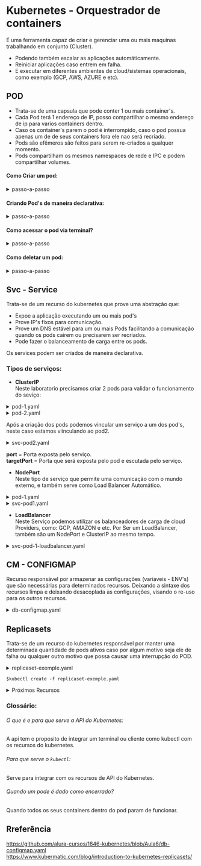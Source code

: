# Kubernetes - Orquestrador de containers
É uma ferramenta capaz de criar e gerenciar uma ou mais maquinas trabalhando em conjunto (Cluster).  
* Podendo também escalar as aplicações automáticamente.
* Reiniciar aplicações caso entrem em falha.
* E executar em diferentes ambientes de cloud/sistemas operacionais, como exemplo (GCP, AWS, AZURE e etc).

## POD
* Trata-se de uma capsula que pode conter 1 ou mais container's.  
* Cada Pod terá 1 endereço de IP, posso compartilhar o mesmo endereço de ip para varios containers dentro.
* Caso os container's parem o pod é interrompido, caso o pod possua apenas um de de seus containers fora ele nao será recriado. 
* Pods são efêmeros são feitos para serem re-criados a qualquer momento.
* Pods compartilham os mesmos namespaces de rede e IPC e podem compartilhar volumes.

#### Como Criar um pod:
<details>
<summary>passo-a-passo</summary>

1 - Criando o pod
```
kubectl run nginx-pod-name --image=nginx
```
2 - Verificando a criação do POD

**Visualização continua do status do pod**
```
kubectl get pods --watch
```
**Visualização detalhada:**
  ```
kubectl get pods -o wide
```  

3 - Verificando detalhes sobre o pod
```
kubectl describe pod nginx-pod-name
```
4 - Editar um pod
```
kubectl edit pod nginx-pod-name
```
</details>

#### Criando Pod's de maneira declarativa:
<details>
<summary>passo-a-passo</summary>  

  
1 - Crie o arquivo do pod .yaml
````
apiVersion: v1
kind: Pod
metadata:
  name: primeiro-pod-declarativo
spec:
  containers:
    - name: nginx-container
      image: nginx
````

2 - Execute o comando apply para criar o pod de forma declarativa
````
kubectl apply -f .\primeiro-pod.yaml
````
</details>

#### Como acessar o pod via terminal?
<details>
<summary>passo-a-passo</summary> 

````
kubectl exec -it portal-noticias -- bash
````
</details>

#### Como deletar um pod:
<details>
<summary>passo-a-passo</summary> 


````
kubectl delete pod pod-name
kubectl delete -f ./file-name.yaml
````
Após isso podemos usar o comando `getpods` para verificar se o pod ainda existe. 

````
kubectl get pods
````
</details>

## Svc - Service 
Trata-se de um recurso do kubernetes que prove uma abstração que:
* Expoe a aplicação executando um ou mais pod's
* Prove IP's fixos para comunicação.
* Prove um DNS estável para um ou mais Pods facilitando a comunicação quando os pods cairem ou precisarem ser recriados.
* Pode fazer o balanceamento de carga entre os pods.

Os services podem ser criados de maneira declarativa.

### Tipos de serviços:
* **ClusterIP**  
Neste laboratorio precisamos criar 2 pods para validar o funcionamento do seviço:

<details>
<summary>pod-1.yaml</summary>

  ````
--- 
apiVersion: v1
kind: Pod
metadata: 
  name: criando-cluster-ip-pod1
spec: 
  containers: 
    - 
      image: "nginx:latest"
      name: criando-cluster-ip-pod1-container
      ports: 
        - 
          containerPort: 80
  ````

</details>

<details>
<summary>pod-2.yaml</summary>

  ````
--- 
apiVersion: v1
kind: Pod
metadata: 
  name: criando-cluster-ip-pod2
  labels:
    app: segundo-pod
spec: 
  containers: 
    - 
      image: "nginx:latest"
      name: criando-cluster-ip-pod2-container
      ports: 
        - 
          containerPort: 80
  ````

</details>

Após a criação dos pods podemos vincular um serviço a um dos pod's, neste caso estamos viinculando ao pod2.

<details>
<summary>svc-pod2.yaml</summary>

  ````
apiVersion: v1
kind: Service
metadata: 
  name: svc-pod2
spec: 
  type: ClusterIP
  selector: 
    app: segundo-pod
  ports: 
    - port: 80
      targetPort: 80
  ````
</details>

**port** = Porta exposta pelo serviço.<br>
**targetPort** = Porta que será exposta pelo pod e escutada pelo serviço.


* **NodePort**  
  Neste tipo de serviço que permite uma comunicação com o mundo externo, e também serve como Load Balancer Automático.
  
<details>
<summary>pod-1.yaml</summary>

  ````
--- 
apiVersion: v1
kind: Pod
metadata: 
  name: criando-cluster-ip-pod1
  labels:
    app: primeiro-pod
spec: 
  containers: 
    - 
      image: "nginx:latest"
      name: criando-cluster-ip-pod1-container
      ports: 
        - 
          containerPort: 80
  ````
</details>

<details>
<summary>svc-pod1.yaml</summary>

  ````
apiVersion: v1
kind: Service
metadata:
  name: svc-pod1
spec:
  type: NodePort
  selector:
    app: primeiro-pod
  ports:
    - port: 80
      targetPort: 80
      nodePort: 30007
  ````
</details>
  
* **LoadBalancer**  
  Neste Serviço podemos utilizar os balanceadores de carga de cloud Providers, como: GCP, AMAZON e etc.
  Por Ser um LoadBalancer, também são um NodePort e ClusterIP ao mesmo tempo.

<details>
<summary>svc-pod-1-loadbalancer.yaml</summary>

  ````
apiVersion: v1
kind: Service
metadata:
  name: svc-pod-loadbalancer-1
spec:
  type: LoadBalancer
  ports:
    - port: 80
      nodePort: 30000
  selector:
    app: portal-noticias-pod
  ````
</details>

## CM - CONFIGMAP
Recurso responsável por armazenar as configurações (variaveis - ENV's) que são necessárias para determinados recursos. Deixando a sintaxe dos recursos limpa e deixando desacoplada as configurações, visando o re-uso para os outros recursos.


<details>
<summary>db-configmap.yaml</summary>

  ````
apiVersion: v1
kind: ConfigMap
metadata:
  name: db-configmap
data:
  MYSQL_ROOT_PASSWORD: q1w2e3r4
  MYSQL_DATABASE: empresa
  MYSQL_PASSWORD: q1w2e3r4
  ````
</details>  

## Replicasets
Trata-se de um recurso do kubernetes responsável por manter uma determinada quantidade de pods ativos caso por algum motivo seja ele de falha ou qualquer outro motivo que possa causar uma interrupção do POD.  
<details>
<summary>replicaset-exemple.yaml</summary>
  
  ````
apiVersion: apps/v1
kind: ReplicaSet
metadata:
  name: my-replicaset
spec:
  replicas: 2
  selector:
    matchLabels:
      app: my-app
  template:
    metadata:
      labels:
        app: my-app
    spec:
      containers:
      - name: my-container
        image: nginx
  ````

</details>

  ````
  $kubectl create -f replicaset-exemple.yaml
  ````

<details>
<summary>Próximos Recursos</summary>
## Deployments
## Volume
## Hpa - Horizontal Pod Autoscaler
## Pv - Persistentvolume
## Ing - Ingress
## Pvc - Persistentvolumeclaim
## Sc - Storage Classes 
## Ds - Daemonset
## Quota
</details>

### Glossário:
###### O que é e para que serve a API do Kubernetes: 
A api tem o proposito de integrar um terminal ou cliente como kubectl com os recursos do kubernetes.  
###### Para que serve o `kubectl`:
Serve para integrar com os recursos de API do Kubernetes.
###### Quando um pode é dado como encerrado?
Quando todos os seus containers dentro do pod param de funcionar.

## Rreferência
https://github.com/alura-cursos/1846-kubernetes/blob/Aula6/db-configmap.yaml  
https://www.kubermatic.com/blog/introduction-to-kubernetes-replicasets/
